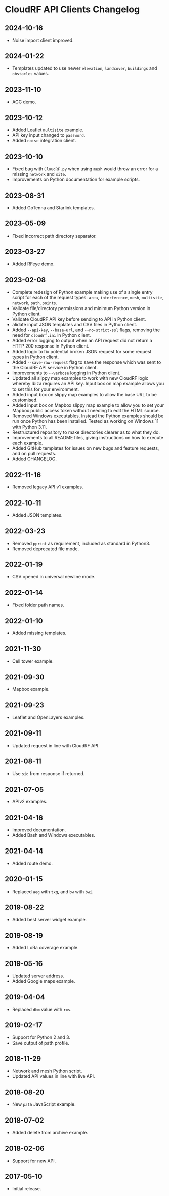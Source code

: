 # CloudRF API Clients Changelog

## 2024-10-16

- Noise import client improved.

## 2024-01-22

- Templates updated to use newer `elevation`, `landcover`, `buildings` and `obstacles` values.

## 2023-11-10

- AGC demo.

## 2023-10-12

- Added Leaflet `multisite` example.
- API key input changed to `password`.
- Added `noise` integration client.

## 2023-10-10

- Fixed bug with `CloudRF.py` when using `mesh` would throw an error for a missing `network` and `site`.
- Improvements on Python documentation for example scripts.

## 2023-08-31

- Added GoTenna and Starlink templates.

## 2023-05-09

- Fixed incorrect path directory separator.

## 2023-03-27

- Added RFeye demo.

## 2023-02-08

- Complete redesign of Python example making use of a single entry script for each of the request types: `area`, `interference`, `mesh`, `multisite`, `network`, `path`, `points`.
- Validate file/directory permissions and minimum Python version in Python client.
- Validate CloudRF API key before sending to API in Python client.
- alidate input JSON templates and CSV files in Python client.
- Added `--api-key`, `--base-url`, and `--no-strict-ssl` flags, removing the need for `cloudrf.ini` in Python client.
- Added error logging to output when an API request did not return a HTTP 200 response in Python client.
- Added logic to fix potential broken JSON request for some request types in Python client.
- Added `--save-raw-request` flag to save the response which was sent to the CloudRF API service in Python client.
- Improvements to `--verbose` logging in Python client.
- Updated all slippy map examples to work with new CloudRF logic whereby Ibiza requires an API key. Input box on map example allows you to set this for your environment.
- Added input box on slippy map examples to allow the base URL to be customised.
- Added input box on Mapbox slippy map example to allow you to set your Mapbox public access token without needing to edit the HTML source.
- Removed Windows executables. Instead the Python examples should be run once Python has been installed. Tested as working on Windows 11 with Python 3.11.
- Restructured repository to make directories clearer as to what they do.
- Improvements to all README files, giving instructions on how to execute each example.
- Added GitHub templates for issues on new bugs and feature requests, and on pull requests.
- Added CHANGELOG.

## 2022-11-16

- Removed legacy API v1 examples.

## 2022-10-11

- Added JSON templates.

## 2022-03-23

- Removed `pprint` as requirement, included as standard in Python3.
- Removed deprecated file mode.

## 2022-01-19

- CSV opened in universal newline mode.

## 2022-01-14

- Fixed folder path names.

## 2022-01-10

- Added missing templates.

## 2021-11-30

- Cell tower example.

## 2021-09-30

- Mapbox example.

## 2021-09-23

- Leaflet and OpenLayers examples.

## 2021-09-11

- Updated request in line with CloudRF API.

## 2021-08-11

- Use `sid` from response if returned.

## 2021-07-05

- APIv2 examples.

## 2021-04-16

- Improved documentation.
- Added Bash and Windows executables.

## 2021-04-14

- Added route demo.

## 2020-01-15

- Replaced `aeg` with `txg`, and `bw` with `bwi`.

## 2019-08-22

- Added best server widget example.

## 2019-08-19

- Added LoRa coverage example.

## 2019-05-16

- Updated server address.
- Added Google maps example.

## 2019-04-04

- Replaced `dbm` value with `rxs`.

## 2019-02-17

- Support for Python 2 and 3.
- Save output of path profile.

## 2018-11-29

- Network and mesh Python script.
- Updated API values in line with live API.

## 2018-08-20

- New `path` JavaScript example.

## 2018-07-02

- Added delete from archive example.

## 2018-02-06

- Support for new API.

## 2017-05-10

- Initial release.